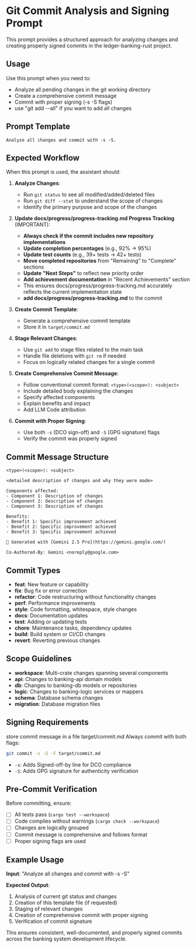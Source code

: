 # Git Commit Analysis and Signing Prompt

This prompt provides a structured approach for analyzing changes and creating properly signed commits in the ledger-banking-rust project.

## Usage

Use this prompt when you need to:
- Analyze all pending changes in the git working directory
- Create a comprehensive commit message
- Commit with proper signing (-s -S flags)
- use "git add --all" if you want to add all changes

## Prompt Template

```
Analyze all changes and commit with -s -S.
```

## Expected Workflow

When this prompt is used, the assistant should:

1. **Analyze Changes**:
   - Run `git status` to see all modified/added/deleted files
   - Run `git diff --stat` to understand the scope of changes
   - Identify the primary purpose and scope of the changes

2. **Update docs/progress/progress-tracking.md Progress Tracking** (IMPORTANT):
   - **Always check if the commit includes new repository implementations**
   - **Update completion percentages** (e.g., 92% → 95%)
   - **Update test counts** (e.g., 39+ tests → 42+ tests)
   - **Move completed repositories** from "Remaining" to "Complete" sections
   - **Update "Next Steps"** to reflect new priority order
   - **Add achievement documentation** in "Recent Achievements" section
   - This ensures docs/progress/progress-tracking.md accurately reflects the current implementation state
   - **add docs/progress/progress-tracking.md** to the commit

3. **Create Commit Template**:
   - Generate a comprehensive commit template
   - Store it in `target/commit.md`

4. **Stage Relevant Changes**:
   - Use `git add` to stage files related to the main task
   - Handle file deletions with `git rm` if needed
   - Focus on logically related changes for a single commit

5. **Create Comprehensive Commit Message**:
   - Follow conventional commit format: `<type>(<scope>): <subject>`
   - Include detailed body explaining the changes
   - Specify affected components
   - Explain benefits and impact
   - Add LLM Code attribution

6. **Commit with Proper Signing**:
   - Use both `-s` (DCO sign-off) and `-S` (GPG signature) flags
   - Verify the commit was properly signed

## Commit Message Structure

```
<type>(<scope>): <subject>

<detailed description of changes and why they were made>

Components affected:
- Component 1: Description of changes
- Component 2: Description of changes
- Component 3: Description of changes

Benefits:
- Benefit 1: Specific improvement achieved
- Benefit 2: Specific improvement achieved
- Benefit 3: Specific improvement achieved

🤖 Generated with [Gemini 2.5 Pro](https://gemini.google.com/)

Co-Authored-By: Gemini <noreply@google.com>

```

## Commit Types

- **feat**: New feature or capability
- **fix**: Bug fix or error correction
- **refactor**: Code restructuring without functionality changes
- **perf**: Performance improvements
- **style**: Code formatting, whitespace, style changes
- **docs**: Documentation updates
- **test**: Adding or updating tests
- **chore**: Maintenance tasks, dependency updates
- **build**: Build system or CI/CD changes
- **revert**: Reverting previous changes

## Scope Guidelines

- **workspace**: Multi-crate changes spanning several components
- **api**: Changes to banking-api domain models
- **db**: Changes to banking-db models or repositories
- **logic**: Changes to banking-logic services or mappers
- **schema**: Database schema changes
- **migration**: Database migration files

## Signing Requirements

store commit message in a file target/commit.md
Always commit with both flags:
```bash
git commit -s -S -F target/commit.md
```

- `-s`: Adds Signed-off-by line for DCO compliance
- `-S`: Adds GPG signature for authenticity verification

## Pre-Commit Verification

Before committing, ensure:
- [ ] All tests pass (`cargo test --workspace`)
- [ ] Code compiles without warnings (`cargo check --workspace`)
- [ ] Changes are logically grouped
- [ ] Commit message is comprehensive and follows format
- [ ] Proper signing flags are used

## Example Usage

**Input**: "Analyze all changes and commit with -s -S"

**Expected Output**:
1. Analysis of current git status and changes
2. Creation of this template file (if requested)
3. Staging of relevant changes
4. Creation of comprehensive commit with proper signing
5. Verification of commit signature

This ensures consistent, well-documented, and properly signed commits across the banking system development lifecycle.